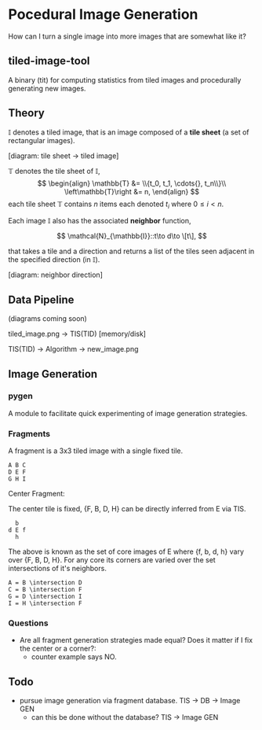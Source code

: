 # Pocedural Image Generation

How can I turn a single image into more images that are somewhat like it?

## tiled-image-tool

A binary (tit) for computing statistics from tiled images and procedurally
generating new images.

## Theory

$\mathbb{I}$ denotes a tiled image, that is an image composed of a **tile sheet**
(a set of rectangular images).


[diagram: tile sheet $\to$ tiled image]


$\mathbb{T}$ denotes the tile sheet of $\mathbb{I}$,
$$
\begin{align}
    \mathbb{T} &= \\{t_0, t_1, \cdots{}, t_n\\}\\
     \left\mathbb{T}\right &= n,
\end{align}
$$
each tile sheet $\mathbb{T}$ contains $n$ items each denoted $t_i$ where $0\leq i \lt n$.

Each image $\mathbb{I}$ also has the associated **neighbor** function,

$$
    \mathcal{N}_{\mathbb{I}}::t\to d\to \[t\],
$$

that takes a tile and a direction and returns a list of the tiles seen adjacent in the specified direction (in $\mathbb{I}$).

[diagram: neighbor direction]

## Data Pipeline

(diagrams coming soon)

tiled_image.png -> TIS(TID) [memory/disk]

TIS(TID) -> Algorithm -> new_image.png

## Image Generation

### pygen

A module to facilitate quick experimenting of image generation strategies.

### Fragments

A fragment is a 3x3 tiled image with a single fixed tile.

```
A B C
D E F
G H I
```

Center Fragment:

The center tile is fixed, {F, B, D, H} can be directly inferred from E via TIS.

```
  b
d E f
  h
```
  
The above is known as the set of core images of E where {f, b, d, h} vary over {F, B, D, H}.
For any core its corners are varied over the set intersections of it's neighbors.

```
A = B \intersection D
C = B \intersection F
G = D \intersection I
I = H \intersection F
```

### Questions

- Are all fragment generation strategies made equal? Does it matter if I fix the center or a corner?:
    - counter example says NO.

## Todo

- pursue image generation via fragment database. TIS -> DB -> Image GEN
    - can this be done without the database? TIS -> Image GEN 
